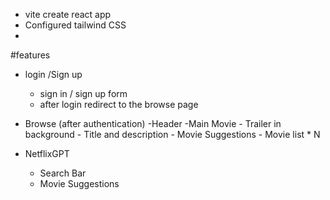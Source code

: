 - vite create react app
- Configured tailwind CSS
-

#features
- login /Sign up
    - sign in / sign up form
    - after login redirect to the browse page
- Browse (after authentication)
    -Header
    -Main Movie
        - Trailer in background
        - Title and description
        - Movie Suggestions
            - Movie list * N

- NetflixGPT
    - Search Bar
    - Movie Suggestions